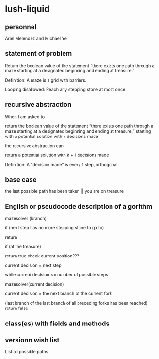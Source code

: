 # lush-liquid
## personnel
Ariel Melendez and Michael Ye
## statement of problem
Return the boolean value of the statement “there exists one path through a maze starting at a designated beginning and ending at treasure.”

Definition: A maze is a grid with barriers.

Looping disallowed: Reach any stepping stone at most once.
## recursive abstraction
When I am asked to 

  return the boolean value of the statement “there exists one path through a maze starting at a     designated beginning and ending at treasure,” starting with a potential solution with k           decisions made
  
the recursive abstraction can

  return a potential solution with k + 1 decisions made
  
Definition: A "decision made" is every 1 step, orthogonal
## base case
the last possible path has been taken || you are on treasure
## English or pseudocode description of algorithm
mazesolver (branch)

if (next step has no more stepping stone to go to)

  return
  
if (at the treasure)

  return true
check current position??? 


  
current decision = next step

while current decision <= number of possible steps

  mazesolver(current decision)
  
  current decision = the next branch of the current fork
  
  (last branch of the last branch of all preceding forks has been reached)
    return false
## class(es) with fields and methods
## version*n* wish list
List all possible paths

